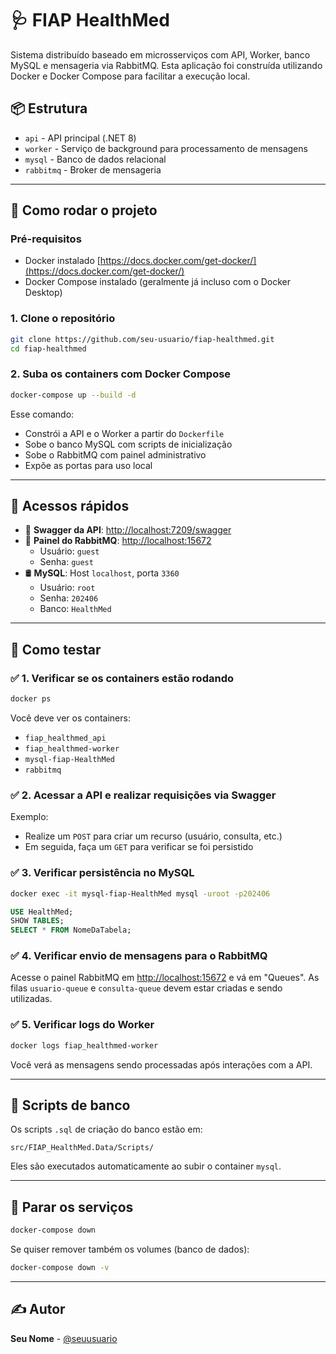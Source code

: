 # 🩺 FIAP HealthMed

Sistema distribuído baseado em microsserviços com API, Worker, banco MySQL e mensageria via RabbitMQ. Esta aplicação foi construída utilizando Docker e Docker Compose para facilitar a execução local.

## 📦 Estrutura

- `api` - API principal (.NET 8)
- `worker` - Serviço de background para processamento de mensagens
- `mysql` - Banco de dados relacional
- `rabbitmq` - Broker de mensageria

---

## 🚀 Como rodar o projeto

### Pré-requisitos
- Docker instalado [https://docs.docker.com/get-docker/](https://docs.docker.com/get-docker/)
- Docker Compose instalado (geralmente já incluso com o Docker Desktop)

### 1. Clone o repositório

```bash
git clone https://github.com/seu-usuario/fiap-healthmed.git
cd fiap-healthmed
```

### 2. Suba os containers com Docker Compose

```bash
docker-compose up --build -d
```

Esse comando:
- Constrói a API e o Worker a partir do `Dockerfile`
- Sobe o banco MySQL com scripts de inicialização
- Sobe o RabbitMQ com painel administrativo
- Expõe as portas para uso local

---

## 🔗 Acessos rápidos

- 🧪 **Swagger da API**: [http://localhost:7209/swagger](http://localhost:7209/swagger)
- 🐰 **Painel do RabbitMQ**: [http://localhost:15672](http://localhost:15672)
  - Usuário: `guest`
  - Senha: `guest`
- 🛢️ **MySQL**: Host `localhost`, porta `3360`
  - Usuário: `root`
  - Senha: `202406`
  - Banco: `HealthMed`

---

## 🧪 Como testar

### ✅ 1. Verificar se os containers estão rodando

```bash
docker ps
```

Você deve ver os containers:
- `fiap_healthmed_api`
- `fiap_healthmed-worker`
- `mysql-fiap-HealthMed`
- `rabbitmq`

### ✅ 2. Acessar a API e realizar requisições via Swagger

Exemplo:
- Realize um `POST` para criar um recurso (usuário, consulta, etc.)
- Em seguida, faça um `GET` para verificar se foi persistido

### ✅ 3. Verificar persistência no MySQL

```bash
docker exec -it mysql-fiap-HealthMed mysql -uroot -p202406
```

```sql
USE HealthMed;
SHOW TABLES;
SELECT * FROM NomeDaTabela;
```

### ✅ 4. Verificar envio de mensagens para o RabbitMQ

Acesse o painel RabbitMQ em [http://localhost:15672](http://localhost:15672) e vá em "Queues". As filas `usuario-queue` e `consulta-queue` devem estar criadas e sendo utilizadas.

### ✅ 5. Verificar logs do Worker

```bash
docker logs fiap_healthmed-worker
```

Você verá as mensagens sendo processadas após interações com a API.

---

## 📂 Scripts de banco

Os scripts `.sql` de criação do banco estão em:

```
src/FIAP_HealthMed.Data/Scripts/
```

Eles são executados automaticamente ao subir o container `mysql`.

---

## 🧹 Parar os serviços

```bash
docker-compose down
```

Se quiser remover também os volumes (banco de dados):

```bash
docker-compose down -v
```

---

## ✍️ Autor

**Seu Nome** - [@seuusuario](https://github.com/seuusuario)
